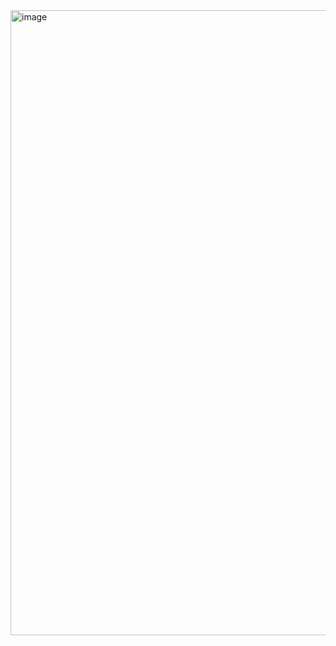 <img width="1000" height="1000" alt="image" src="https://github.com/user-attachments/assets/c9c2f16e-c1fb-42cb-bd25-79e1dbd92cb8" />
